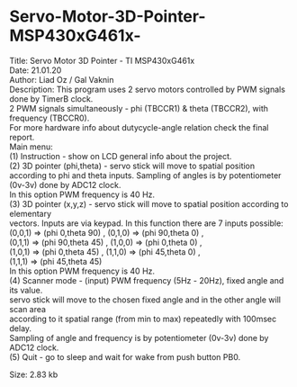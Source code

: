 # Servo-Motor-3D-Pointer-MSP430xG461x-

Title:         Servo Motor 3D Pointer - TI MSP430xG461x                                                
Date:          21.01.20                                                                                    
Author:        Liad Oz / Gal Vaknin                                                                                  
Description:   This program uses 2 servo motors controlled by PWM signals done by TimerB clock.            
               2 PWM signals simultaneously - phi (TBCCR1) & theta (TBCCR2), with frequency (TBCCR0).        
               For more hardware info about dutycycle-angle relation check the final report.               
               Main menu:                                                                                  
                  (1) Instruction - show on LCD general info about the project.              
                  (2) 3D pointer (phi,theta) - servo stick will move to spatial position according to phi and 
                      theta inputs. Sampling of angles is by potentiometer (0v-3v) done by ADC12 clock.          
                      In this option PWM frequency is 40 Hz.                                                    
                  (3) 3D pointer (x,y,z) -  servo stick will move to spatial position according to elementary    
                      vectors. Inputs are via keypad. In this function there are 7 inputs possible:             
                      (0,0,1) => (phi 0,theta 90) , (0,1,0) => (phi 90,theta 0) ,           
                      (0,1,1) => (phi 90,theta 45) , (1,0,0) => (phi 0,theta 0) ,                                                                                       
                      (1,0,1) => (phi 0,theta 45) , (1,1,0) => (phi 45,theta 0) ,                             
                      (1,1,1) => (phi 45,theta 45)                                                            
                      In this option PWM frequency is 40 Hz.                                                      
                  (4) Scanner mode - (input) PWM frequency (5Hz - 20Hz), fixed angle and its value.             
                      servo stick will move to the chosen fixed angle and in the other angle will scan area   
                      according to it spatial range (from min to max) repeatedly with 100msec delay.          
                      Sampling of angle and frequency is by potentiometer (0v-3v) done by ADC12 clock.        
                  (5) Quit - go to sleep and wait for wake from push button PB0.                              
                                                                                                              
 Size:           2.83 kb                                                                                    
